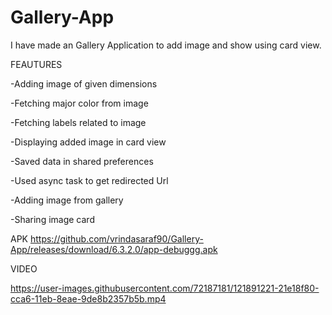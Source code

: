 # Gallery-App

I have made an Gallery Application to add image and show using card view.

FEAUTURES

-Adding image of given dimensions

-Fetching major color from image

-Fetching labels related to image

-Displaying added image in card view

-Saved data in shared preferences

-Used async task to get redirected Url

-Adding image from gallery

-Sharing image card


APK
https://github.com/vrindasaraf90/Gallery-App/releases/download/6.3.2.0/app-debuggg.apk

VIDEO

https://user-images.githubusercontent.com/72187181/121891221-21e18f80-cca6-11eb-8eae-9de8b2357b5b.mp4






